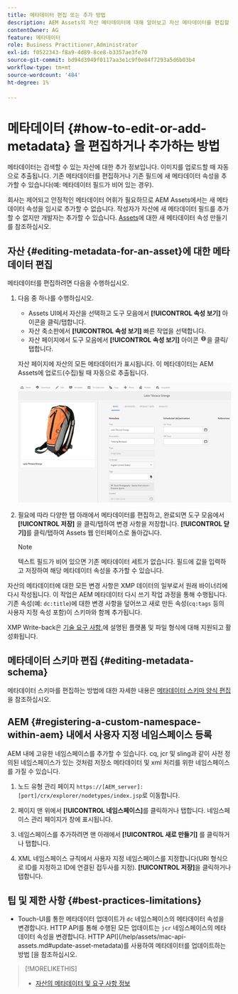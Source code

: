 ```yaml
---
title: 메타데이터 편집 또는 추가 방법
description: AEM Assets의 자산 메타데이터에 대해 알아보고 자산 메타데이터를 편집할 수 있는 다양한 방법을 알아봅니다.
contentOwner: AG
feature: 메타데이터
role: Business Practitioner,Administrator
exl-id: f0522343-f8a9-4d89-8ce8-b3357ae3fe70
source-git-commit: bd94d3949f0117aa3e1c9f0e84f7293a5d6b03b4
workflow-type: tm+mt
source-wordcount: '484'
ht-degree: 1%

---
```


# 메타데이터 {#how-to-edit-or-add-metadata} 을 편집하거나 추가하는 방법

메타데이터는 검색할 수 있는 자산에 대한 추가 정보입니다. 이미지를 업로드할 때 자동으로 추출됩니다. 기존 메타데이터를 편집하거나 기존 필드에 새 메타데이터 속성을 추가할 수 있습니다(예: 메타데이터 필드가 비어 있는 경우).

회사는 제어되고 안정적인 메타데이터 어휘가 필요하므로 AEM Assets에서는 새 메타데이터 속성을 임시로 추가할 수 없습니다. 작성자가 자산에 새 메타데이터 필드를 추가할 수 없지만 개발자는 추가할 수 있습니다. [Assets](meta-edit.md#editing-metadata-schema)에 대한 새 메타데이터 속성 만들기를 참조하십시오.

## 자산 {#editing-metadata-for-an-asset}에 대한 메타데이터 편집

메타데이터를 편집하려면 다음을 수행하십시오.

1. 다음 중 하나를 수행하십시오.

   * Assets UI에서 자산을 선택하고 도구 모음에서 **[!UICONTROL 속성 보기]** 아이콘을 클릭/탭합니다.
   * 자산 축소판에서 **[!UICONTROL 속성 보기]** 빠른 작업을 선택합니다.
   * 자산 페이지에서 도구 모음에서 **[!UICONTROL 속성 보기]** 아이콘 ![정보 아이콘](assets/do-not-localize/info_icon.png)을 클릭/탭합니다.

   자산 페이지에 자산의 모든 메타데이터가 표시됩니다. 이 메타데이터는 AEM Assets에 업로드(수집)될 때 자동으로 추출됩니다.

   ![chlimage_1-169](assets/chlimage_1-169.png)

1. 필요에 따라 다양한 탭 아래에서 메타데이터를 편집하고, 완료되면 도구 모음에서 **[!UICONTROL 저장]** 을 클릭/탭하여 변경 사항을 저장합니다. **[!UICONTROL 닫기]**&#x200B;를 클릭/탭하여 Assets 웹 인터페이스로 돌아갑니다.

   >[!NOTE]
   >
   >텍스트 필드가 비어 있으면 기존 메타데이터 세트가 없습니다. 필드에 값을 입력하고 저장하여 해당 메타데이터 속성을 추가할 수 있습니다.

자산의 메타데이터에 대한 모든 변경 사항은 XMP 데이터의 일부로서 원래 바이너리에 다시 작성됩니다. 이 작업은 AEM 메타데이터 다시 쓰기 작업 과정을 통해 수행됩니다. 기존 속성(예: `dc:title`)에 대한 변경 사항을 덮어쓰고 새로 만든 속성(`cq:tags` 등의 사용자 지정 속성 포함)이 스키마와 함께 추가됩니다.

XMP Write-back은 [기술 요구 사항.](/help/sites-deploying/technical-requirements.md)에 설명된 플랫폼 및 파일 형식에 대해 지원되고 활성화됩니다.

## 메타데이터 스키마 편집 {#editing-metadata-schema}

메타데이터 스키마를 편집하는 방법에 대한 자세한 내용은 [메타데이터 스키마 양식 편집](metadata-schemas.md#editing-metadata-schema-forms)을 참조하십시오.

## AEM {#registering-a-custom-namespace-within-aem} 내에서 사용자 지정 네임스페이스 등록

AEM 내에 고유한 네임스페이스를 추가할 수 있습니다. cq, jcr 및 sling과 같이 사전 정의된 네임스페이스가 있는 것처럼 저장소 메타데이터 및 xml 처리를 위한 네임스페이스를 가질 수 있습니다.

1. 노드 유형 관리 페이지 `https://[AEM_server]:[port]/crx/explorer/nodetypes/index.jsp`로 이동합니다.
1. 페이지 맨 위에서 **[!UICONTROL 네임스페이스]**&#x200B;를 클릭하거나 탭합니다. 네임스페이스 관리 페이지가 창에 표시됩니다.

1. 네임스페이스를 추가하려면 맨 아래에서 **[!UICONTROL 새로 만들기]** 를 클릭하거나 탭합니다.
1. XML 네임스페이스 규칙에서 사용자 지정 네임스페이스를 지정합니다(URI 형식으로 ID를 지정하고 ID에 연결된 접두사를 지정). **[!UICONTROL 저장]**&#x200B;을 클릭하거나 탭합니다.

## 팁 및 제한 사항 {#best-practices-limitations}

* Touch-UI를 통한 메타데이터 업데이트가 `dc` 네임스페이스의 메타데이터 속성을 변경합니다. HTTP API를 통해 수행된 모든 업데이트는 `jcr` 네임스페이스의 메타데이터 속성을 변경합니다. HTTP API](/help/assets/mac-api-assets.md#update-asset-metadata)를 사용하여 메타데이터를 업데이트하는 방법 [을 참조하십시오.

>[!MORELIKETHIS]
>
>* [자산의 메타데이터 및 요구 사항 정보](metadata.md)


